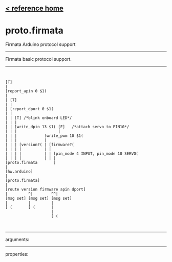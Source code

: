 [< reference home](index.html)
---

# proto.firmata


Firmata Arduino protocol support

---

Firmata basic protocol support.
<br>


---


```


[T]
|
[report_apin 0 $1(
|
| [T]
| |
| [report_dport 0 $1(
| |
| | [T] /*blink onboard LED*/
| | |
| | [write_dpin 13 $1( [F]   /*attach servo to PIN10*/
| | |                  |
| | |            [write_pwm 10 $1(
| | |            |
| | | [version?( | [firmware?(
| | | |          | |
| | | |          | | [pin_mode 4 INPUT, pin_mode 10 SERVO(
| | | |          | | |
[proto.firmata       ]
|
[hw.arduino]
|
[proto.firmata]
|
[route version firmware apin dport]
|         ^|        ^^|
[msg set] [msg set] [msg set]
|         |         |
[ (       [ (       |
                    |
                    [ (

            
```

---
arguments:


---
properties:


